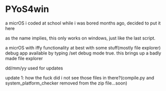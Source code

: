 # PYoS4win
a micrOS i coded at school while i was bored months ago, decided to put it here

as the name implies, this only works on windows, just like the last script.

a micrOS with iffy functionality at best with some stuff(mostly file explorer)
debug app available by typing /set debug mode true. this brings up a badly made file explorer

dd/mm/yy used for updates

update 1: how the fuck did i not see those files in there?(compile.py and system_platform_checker removed from the zip file...soon)
